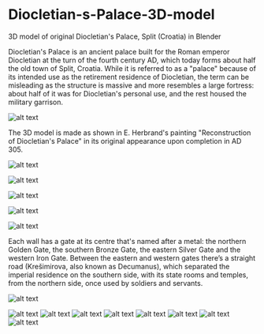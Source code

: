 # Diocletian-s-Palace-3D-model
3D model of original Diocletian's Palace, Split (Croatia) in Blender

Diocletian's Palace is an ancient palace built for the Roman emperor Diocletian at the turn of the fourth century AD, which today forms about half the old town of Split, Croatia. While it is referred to as a "palace" because of its intended use as the retirement residence of Diocletian, the term can be misleading as the structure is massive and more resembles a large fortress: about half of it was for Diocletian's personal use, and the rest housed the military garrison.

![alt text](https://github.com/Petra2121/Diocletian-s-Palace-3D-model/blob/main/render.png?raw=true)

The 3D model is made as shown in E. Herbrand's painting "Reconstruction of Diocletian's Palace" in its original appearance upon completion in AD 305.
<p align="center">
  
![alt text](https://github.com/Petra2121/Diocletian-s-Palace-3D-model/blob/main/Model-images/original.jpg?raw=true)

![alt text](https://github.com/Petra2121/Diocletian-s-Palace-3D-model/blob/main/Model-images/3.png?raw=true)

![alt text](https://github.com/Petra2121/Diocletian-s-Palace-3D-model/blob/main/Model-images/4.png?raw=true)

![alt text](https://github.com/Petra2121/Diocletian-s-Palace-3D-model/blob/main/Model-images/5.png?raw=true)

![alt text](https://github.com/Petra2121/Diocletian-s-Palace-3D-model/blob/main/Model-images/7.png?raw=true)

Each wall has a gate at its centre that's named after a metal: the northern Golden Gate, the southern Bronze Gate, the eastern Silver Gate and the western Iron Gate. Between the eastern and western gates there’s a straight road (Krešimirova, also known as Decumanus), which separated the imperial residence on the southern side, with its state rooms and temples, from the northern side, once used by soldiers and servants.

![alt text](https://github.com/Petra2121/Diocletian-s-Palace-3D-model/blob/main/Model-images/8.png?raw=true)

![alt text](https://github.com/Petra2121/Diocletian-s-Palace-3D-model/blob/main/Model-images/9.png?raw=true)
![alt text](https://github.com/Petra2121/Diocletian-s-Palace-3D-model/blob/main/Model-images/10.png?raw=true)
![alt text](https://github.com/Petra2121/Diocletian-s-Palace-3D-model/blob/main/Model-images/11.png?raw=true)
![alt text](https://github.com/Petra2121/Diocletian-s-Palace-3D-model/blob/main/Model-images/12.png?raw=true)
![alt text](https://github.com/Petra2121/Diocletian-s-Palace-3D-model/blob/main/Model-images/13.png?raw=true)
![alt text](https://github.com/Petra2121/Diocletian-s-Palace-3D-model/blob/main/Model-images/14.png?raw=true)
![alt text](https://github.com/Petra2121/Diocletian-s-Palace-3D-model/blob/main/Model-images/15.png?raw=true)
![alt text](https://github.com/Petra2121/Diocletian-s-Palace-3D-model/blob/main/Model-images/6.png?raw=true)

</p>
